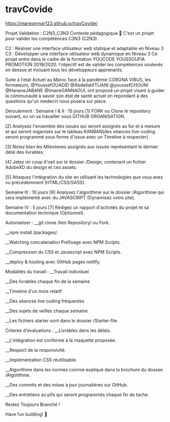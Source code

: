# travCovide
https://marwanmar123.github.io/travCovide/

Projet Validation : C2N3_C3N3
Contexte pédagogique 👋
C'est un projet pour valider les compétences C3N3 (C2N3).

C2 : Réaliser une interface utilisateur web statique et adaptable en Niveau 3
C3 : Développer une interface utilisateur web dynamique en Niveau 3
Ce projet entre dans le cadre de la formation YOUCODE YOUSSOUFIA PROMOTION 2019/2020. l'objectif est de valider les compétences soulevés en dessus et incluant tous les développeurs apprenants.

Suite à l'etat Actuel au Maroc face à la pandémie CORONA VIRUS, les formateurs, @YoussefOUADID @AbdellatifTIJANI @youssefCHOUNI @HananeJABANE @ImaneGANNAOUI, ont proposé un projet visant à guider la communauté à savoir son état de santé actuel en repondant à des questions qu'un medecin nous posera sur place.

Déroulement :
Semaine I & II : 15 jours
[1] FORK ou Clone le repository suivant, ou on va travailler sous GITHUB ORGANISATION.

[2] Analysez l'ensemble des issues qui seront assignés au fur et à mesure et qui seront organisés sur le tableau KANBAN(des séances live-coding seront programmé sous forme d'issue avec un Timeline à respecter).

[3] Notez bien les Milestones assignés aux issues représentant le dernier délai des livrables.

[4] Jetez un coup d'oeil sur le dossier /Design, contenant un fichier AdobeXD du design et ces assets.

[5] Attaquez l'intégration du site en utilisant les technologies que vous avez vu précédemment (HTML/CSS/SASS).

Semaine III : 10 jours
[6] Analysez l'algorithme sur le dossier /Algorithme qui sera implémenté avec du JAVASCRIPT (Dynamisez votre site).

Semaine IV : 5 jours
[7] Rédigez un rapport d'activités du projet et sa documentation technique (Optionnel).

Automatiser :
__git clone /lien Repository/ ou Fork.

__npm install /packages/.

__Watching concatenation Préfixage avec NPM Scripts.

__Compression du CSS et Javascript avec NPM Scripts.

__deploy & hosting avec GitHub pages netlify.

Modalités du travail :
__Travail individuel

__Des livrables chaque fin de la semaine

__Timeline d'un mois relatif

__Des séances live coding fréquentes

__Des sujets de veilles chaque semaine

__Les fichiers starter sont dans le dossier /Starter-file

Criteres d'évaluations :
__Livrables dans les délais.

__L'intégration est conforme à la maquette proposée.

__Respect de la responsivité.

__Implémentation CSS réutilisable.

__Algorithme dans les normes comme expliqué dans la brochure du dossier /Algotithme.

__Des commits et des mises à jour journaliéres sur GitHub.

__Des entretiens au pifs qui seront programmés chaque fin de tache.

Restez Toujours Branché !

Have fun building! 🚀

